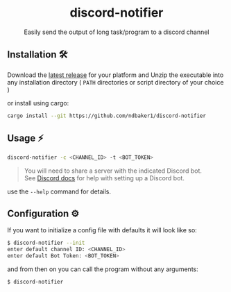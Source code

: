 <p align="center">
	<h1 align="center">discord-notifier</h1>
</p>
<p align="center">Easily send the output of long task/program to a discord channel</p>

## Installation 🛠

Download the [latest release](https://github.com/ndbaker1/discord-notifier/releases/tag/latest) for your platform and Unzip the executable into any installation directory
( `PATH` directories or script directory of your choice )

or install using cargo:

```bash
cargo install --git https://github.com/ndbaker1/discord-notifier
```

## Usage ⚡

```bash
discord-notifier -c <CHANNEL_ID> -t <BOT_TOKEN>
```

> You will need to share a server with the indicated Discord bot.  
> See [Discord docs](https://discord.com/developers/docs/getting-started) for help with setting up a Discord bot.

use the `--help` command for details.

## Configuration ⚙

If you want to initialize a config file with defaults it will look like so:

```bash
$ discord-notifier --init
enter default channel ID: <CHANNEL_ID>
enter default Bot Token: <BOT_TOKEN>
```

and from then on you can call the program without any arguments:

```bash
$ discord-notifier
```


